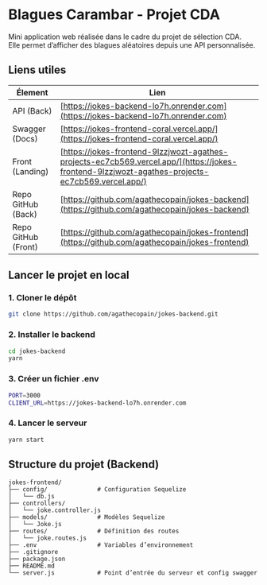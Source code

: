 # Blagues Carambar - Projet CDA

Mini application web réalisée dans le cadre du projet de sélection CDA.  
Elle permet d’afficher des blagues aléatoires depuis une API personnalisée.

## Liens utiles

| Élement             | Lien                                                                 |
|---------------------|----------------------------------------------------------------------|
| API (Back)        | [https://jokes-backend-lo7h.onrender.com](https://jokes-backend-lo7h.onrender.com) |
| Swagger (Docs)    | [https://jokes-frontend-coral.vercel.app/](https://jokes-frontend-coral.vercel.app/) |
| Front (Landing)   | [https://jokes-frontend-9lzzjwozt-agathes-projects-ec7cb569.vercel.app/](https://jokes-frontend-9lzzjwozt-agathes-projects-ec7cb569.vercel.app/) |
| Repo GitHub (Back)| [https://github.com/agathecopain/jokes-backend](https://github.com/agathecopain/jokes-backend) |
| Repo GitHub (Front)| [https://github.com/agathecopain/jokes-frontend](https://github.com/agathecopain/jokes-frontend) |


## Lancer le projet en local

### 1. Cloner le dépôt

```bash
git clone https://github.com/agathecopain/jokes-backend.git
```
### 2. Installer le backend
```bash
cd jokes-backend
yarn
```
### 3. Créer un fichier .env
```bash
PORT=3000
CLIENT_URL=https://jokes-backend-lo7h.onrender.com
```
### 4. Lancer le serveur
```bash
yarn start
```

## Structure du projet (Backend)
```
jokes-frontend/
├── config/              # Configuration Sequelize
│   └── db.js
├── controllers/         
│   └── joke.controller.js
├── models/              # Modèles Sequelize
│   └── Joke.js
├── routes/              # Définition des routes
│   └── joke.routes.js
├── .env                 # Variables d’environnement
├── .gitignore
├── package.json
├── README.md
└── server.js            # Point d’entrée du serveur et config swagger
```